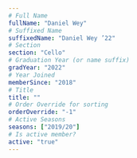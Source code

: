 ```yaml
---
# Full Name
fullName: "Daniel Wey"
# Suffixed Name
suffixedName: "Daniel Wey ’22"
# Section
section: "Cello"
# Graduation Year (or name suffix)
gradYear: "2022"
# Year Joined
memberSince: "2018"
# Title
title: ""
# Order Override for sorting
orderOverride: "-1"
# Active Seasons
seasons: ["2019/20"]
# Is active member?
active: "true"
---
```


